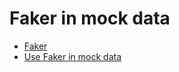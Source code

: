 # Faker in mock data

- [Faker](https://www.npmjs.com/package/faker)
- [Use Faker in mock data](/demo/rest/products/%23%7BproductCode%7D/GET/mock/faker.json#L4)

